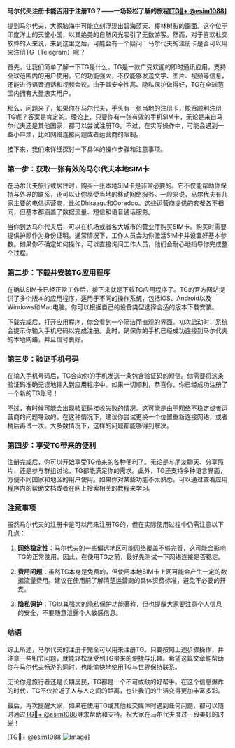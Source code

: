 **马尔代夫注册卡能否用于注册TG？——一场轻松了解的旅程[[TG💪+ @esim1088](https://t.me/s/esim1088)]**

提到马尔代夫，大家脑海中可能立刻浮现出碧海蓝天、椰林树影的画面。这个位于印度洋上的天堂小国，以其绝美的自然风光吸引了无数游客。然而，对于喜欢社交软件的人来说，来到这里之后，可能会有一个疑问：马尔代夫的注册卡是否可以用来注册TG（Telegram）呢？

首先，让我们简单了解一下TG是什么。TG是一款广受欢迎的即时通讯应用，支持全球范围内的用户使用。它的功能强大，不仅能够发送文字、图片、视频等信息，还能进行语音通话和视频会议。由于其安全性高、隐私保护做得好，TG在全球范围内拥有大量忠实用户。

那么，问题来了，如果你在马尔代夫，手头有一张当地的注册卡，能否顺利注册TG呢？答案是肯定的。理论上，只要你有一张有效的手机SIM卡，无论是来自马尔代夫还是其他国家，都可以尝试注册TG。不过，在实际操作中，可能会遇到一些小麻烦，比如网络连接问题或者运营商的限制。

接下来，我们来详细探讨一下具体的操作步骤和注意事项。

### 第一步：获取一张有效的马尔代夫本地SIM卡

在马尔代夫旅行或居住时，购买一张本地SIM卡是非常必要的。它不仅能帮助你保持与外界的联系，还可以让你享受当地的移动网络服务。一般来说，马尔代夫有几家主要的电信运营商，比如Dhiraagu和Ooredoo。这些运营商提供的套餐各不相同，但基本都涵盖了数据流量、短信和语音通话服务。

当你到达马尔代夫后，可以在机场或者各大城市的营业厅购买SIM卡。购买时需要提供护照作为身份证明。通常情况下，工作人员会为你激活SIM卡并设置好基本参数。如果你不确定如何操作，可以直接询问工作人员，他们会耐心地指导你完成整个过程。

### 第二步：下载并安装TG应用程序

在确认SIM卡已经正常工作后，接下来就是下载TG应用程序了。TG的官方网站提供了多个版本的应用程序，适用于不同的操作系统，包括iOS、Android以及Windows和Mac电脑。你可以根据自己的设备类型选择合适的版本下载安装。

下载完成后，打开应用程序，你会看到一个简洁而直观的界面。初次启动时，系统会提示你输入手机号码以完成注册。此时，确保你的手机已经成功连接到马尔代夫的本地网络，并且信号良好。

### 第三步：验证手机号码

在输入手机号码后，TG会向你的手机发送一条包含验证码的短信。你需要将这条验证码准确无误地输入到应用程序中。如果一切顺利，恭喜你，你已经成功注册了一个新的TG账号！

不过，有时候可能会出现验证码接收失败的情况。这可能是由于网络不稳定或者运营商的问题导致的。在这种情况下，建议你尝试更换一个位置重新连接网络，或者稍后再试一次。大多数情况下，这样的问题都能够得到解决。

### 第四步：享受TG带来的便利

注册完成后，你可以开始享受TG带来的各种便利了。无论是与朋友聊天、分享照片，还是参与群组讨论，TG都能满足你的需求。此外，TG还支持多种语言界面，方便不同国家和地区的用户使用。如果你对某些功能不太熟悉，可以通过查看应用程序内的帮助文档或者在网上搜索相关的教程来学习。

### 注意事项

虽然马尔代夫的注册卡是可以用来注册TG的，但在实际使用过程中仍需注意以下几点：

1. **网络稳定性**：马尔代夫的一些偏远地区可能网络覆盖不够完善，这可能会影响TG的正常使用。因此，在使用TG之前，最好先测试一下网络连接是否稳定。
   
2. **费用问题**：虽然TG本身是免费的，但使用本地SIM卡上网可能会产生一定的数据流量费用。建议在使用前了解清楚运营商的具体资费标准，避免不必要的开支。

3. **隐私保护**：TG以其强大的隐私保护功能著称，但也提醒大家要注意个人信息的安全，不要随意泄露个人敏感信息。

### 结语

综上所述，马尔代夫的注册卡完全可以用来注册TG。只要按照上述步骤操作，并注意一些细节问题，就能轻松享受到TG带来的便捷与乐趣。希望这篇文章能帮助你在马尔代夫畅游的同时，也能愉快地使用TG与世界保持联系。

无论你是旅行者还是长期居民，TG都是一个不可或缺的好帮手。在这个信息爆炸的时代，TG不仅拉近了人与人之间的距离，也让我们的生活变得更加丰富多彩。

最后，再次提醒大家，如果在使用TG或其他社交媒体时遇到任何问题，都可以随时通过[TG💪+ @esim1088](https://t.me/s/esim1088)寻求帮助和支持。祝大家在马尔代夫度过一段美好的时光！

[[TG💪+ @esim1088](https://t.me/s/esim1088) ![Image](https://i.postimg.cc/4NQfJmqS/Snipaste-2025-05-13-00-14-12.png)]